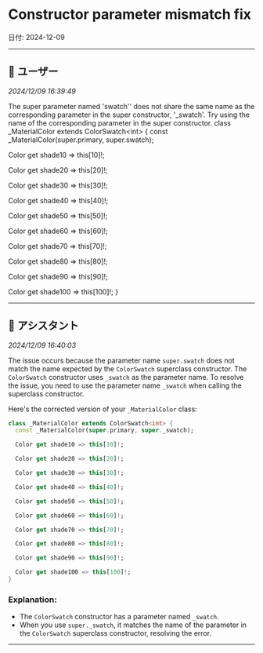 # Constructor parameter mismatch fix

日付: 2024-12-09

---

## 👤 ユーザー
*2024/12/09 16:39:49*

The super parameter named 'swatch'' does not share the same name as the corresponding parameter in the super constructor, '_swatch'.
Try using the name of the corresponding parameter in the super constructor.
class _MaterialColor extends ColorSwatch&lt;int&gt; {
  const _MaterialColor(super.primary, super.swatch);

  Color get shade10 =&gt; this[10]!;

  Color get shade20 =&gt; this[20]!;

  Color get shade30 =&gt; this[30]!;

  Color get shade40 =&gt; this[40]!;

  Color get shade50 =&gt; this[50]!;

  Color get shade60 =&gt; this[60]!;

  Color get shade70 =&gt; this[70]!;

  Color get shade80 =&gt; this[80]!;

  Color get shade90 =&gt; this[90]!;

  Color get shade100 =&gt; this[100]!;
}

---

## 🤖 アシスタント
*2024/12/09 16:40:03*

The issue occurs because the parameter name `super.swatch` does not match the name expected by the `ColorSwatch` superclass constructor. The `ColorSwatch` constructor uses `_swatch` as the parameter name. To resolve the issue, you need to use the parameter name `_swatch` when calling the superclass constructor.

Here's the corrected version of your `_MaterialColor` class:

```dart
class _MaterialColor extends ColorSwatch<int> {
  const _MaterialColor(super.primary, super._swatch);

  Color get shade10 => this[10]!;

  Color get shade20 => this[20]!;

  Color get shade30 => this[30]!;

  Color get shade40 => this[40]!;

  Color get shade50 => this[50]!;

  Color get shade60 => this[60]!;

  Color get shade70 => this[70]!;

  Color get shade80 => this[80]!;

  Color get shade90 => this[90]!;

  Color get shade100 => this[100]!;
}
```

### Explanation:
- The `ColorSwatch` constructor has a parameter named `_swatch`.
- When you use `super._swatch`, it matches the name of the parameter in the `ColorSwatch` superclass constructor, resolving the error.

---
